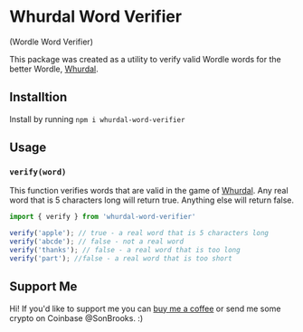 # Whurdal Word Verifier
(Wordle Word Verifier)

This package was created as a utility to verify valid Wordle words for the better Wordle, [Whurdal](https://whurdal.com). 

## Installtion
Install by running `npm i whurdal-word-verifier`

## Usage
### `verify(word)`
This function verifies words that are valid in the game of [Whurdal](https://whurdal.com). Any real word that is 5 characters long will return true. Anything else will return false.

``` typescript
import { verify } from 'whurdal-word-verifier'

verify('apple'); // true - a real word that is 5 characters long
verify('abcde'); // false - not a real word
verify('thanks'); // false - a real word that is too long
verify('part'); //false - a real word that is too short
```

## Support Me
Hi! If you'd like to support me you can [buy me a coffee](https://www.buymeacoffee.com/SonBrooks) or send me some crypto on Coinbase @SonBrooks. :)  